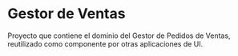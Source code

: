 # Gestor de Ventas

Proyecto que contiene el dominio del Gestor de Pedidos de Ventas, reutilizado como componente por otras aplicaciones de UI.

